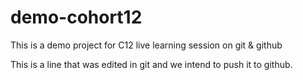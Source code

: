 # demo-cohort12
This is a demo project for C12 live learning session on git &amp; github


This is a line that was edited in git and we intend to push it to github.
